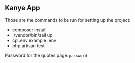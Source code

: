 ## Kanye App

Those are the commands to be run for setting up the project:

- composer install
- ./vendor/bin/sail up
- cp .env.example .env
- php artisan test

Password for the quotes page: `password`
